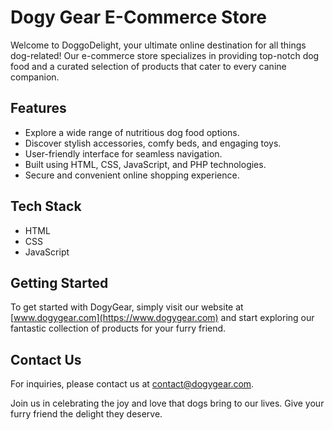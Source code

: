 # Dogy Gear E-Commerce Store
Welcome to DoggoDelight, your ultimate online destination for all things dog-related! Our e-commerce store specializes in providing top-notch dog food and a curated selection of products that cater to every canine companion.

## Features
- Explore a wide range of nutritious dog food options.
- Discover stylish accessories, comfy beds, and engaging toys.
- User-friendly interface for seamless navigation.
- Built using HTML, CSS, JavaScript, and PHP technologies.
- Secure and convenient online shopping experience.

## Tech Stack

- HTML
- CSS
- JavaScript
<!-- - PHP -->

## Getting Started

To get started with DogyGear, simply visit our website at [www.dogygear.com](https://www.dogygear.com) and start exploring our fantastic collection of products for your furry friend.

## Contact Us

For inquiries, please contact us at contact@dogygear.com.

Join us in celebrating the joy and love that dogs bring to our lives. Give your furry friend the delight they deserve.
